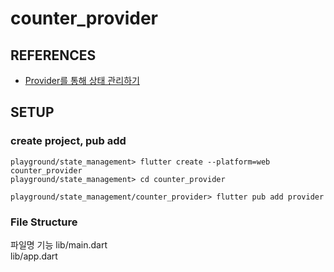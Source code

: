 # counter_provider

## REFERENCES
- [Provider를 통해 상태 관리하기](https://terry1213.github.io/flutter/flutter-provider/)

## SETUP

### create project, pub add
```
playground/state_management> flutter create --platform=web counter_provider
playground/state_management> cd counter_provider

playground/state_management/counter_provider> flutter pub add provider
```

### File Structure

파일명	기능
lib/main.dart	
lib/app.dart	
